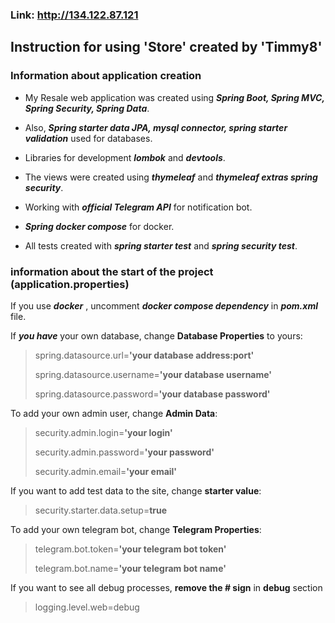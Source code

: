 
### Link: http://134.122.87.121

## Instruction for using 'Store' created by 'Timmy8'

### Information about application creation
- My Resale web application was created using ***Spring Boot, Spring MVC, Spring Security, Spring Data***.

- Also, ***Spring starter data JPA, mysql connector, spring starter validation*** used for databases.

- Libraries for development ***lombok*** and ***devtools***.

- The views were created using ***thymeleaf*** and ***thymeleaf extras spring security***.

- Working with ***official Telegram API*** for notification bot.

- ***Spring docker compose*** for docker.

- All tests created with ***spring starter test*** and ***spring security test***.

### information about the start of the project (application.properties)

If you use ***docker*** , 
uncomment ***docker compose dependency*** in ***pom.xml*** file.

If ***you have*** your own database, change **Database Properties** to yours:
>spring.datasource.url=**'your database address:port'**
> 
> spring.datasource.username=**'your database username'**
> 
> spring.datasource.password=**'your database password'**

To add your own admin user, change **Admin Data**:
>security.admin.login=**'your login'**
> 
> security.admin.password=**'your password'**
> 
> security.admin.email=**'your email'**

If you want to add test data to the site, change **starter value**:
> security.starter.data.setup=**true**


To add your own telegram bot, change **Telegram Properties**:
> telegram.bot.token=**'your telegram bot token'**
> 
> telegram.bot.name=**'your telegram bot name'**

If you want to see all debug processes, **remove the # sign** in **debug** section
> logging.level.web=debug

